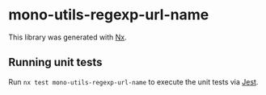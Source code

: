 # mono-utils-regexp-url-name

This library was generated with [Nx](https://nx.dev).

## Running unit tests

Run `nx test mono-utils-regexp-url-name` to execute the unit tests via [Jest](https://jestjs.io).
